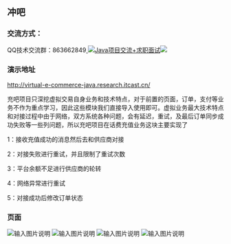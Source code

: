 ## 冲吧

### 交流方式：

QQ技术交流群：863662849<a target="_blank" href="https://qm.qq.com/cgi-bin/qm/qr?k=9yLlyD1dRBL97xmBKw43zRt0-6xg8ohb&jump_from=webapi">
<img border="0" src="//pub.idqqimg.com/wpa/images/group.png" alt="Java项目交流+求职面试" title="Java项目交流+求职面试"></a><a target="_blank" href="http://mail.qq.com/cgi-bin/qm_share?t=qm_mailme&email=f0hLSE9OTkdHTT8ODlEcEBI" style="text-decoration:none;"><img src="http://rescdn.qqmail.com/zh_CN/htmledition/images/function/qm_open/ico_mailme_02.png"/></a>

### 演示地址
http://virtual-e-commerce-java.research.itcast.cn/

充吧项目只深挖虚拟交易自身业务和技术特点，对于前置的页面，订单，支付等业务不作为重点学习，因此这些模块我们直接导入使用即可。虚拟业务最大技术特点和对接过程中由于网络，双方系统各种问题，会有延迟，重试，及最后订单同步成功失败等一些列问题，所以充吧项目在话费充值业务这块主要实现了

1：接收充值成功的消息然后去和供应商对接

2：对接失败进行重试，并且限制了重试次数

3：平台余额不足进行供应商的轮转

4：网络异常进行重试

5：对接成功后修改订单状态

### 页面
![输入图片说明](https://images.gitee.com/uploads/images/2020/0811/160024_0d3fb9f8_800553.png "屏幕截图.png")
![输入图片说明](https://images.gitee.com/uploads/images/2020/0811/160035_2c6497d3_800553.png "屏幕截图.png")
![输入图片说明](https://images.gitee.com/uploads/images/2020/0811/160056_1fc3fe42_800553.png "屏幕截图.png")
![输入图片说明](https://images.gitee.com/uploads/images/2020/0811/160106_463249cb_800553.png "屏幕截图.png")
